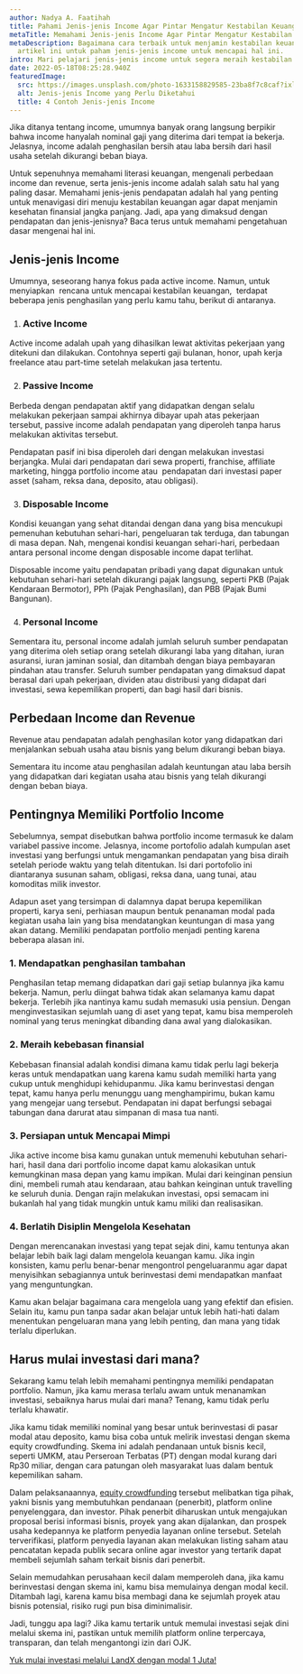 ```yaml
---
author: Nadya A. Faatihah
title: Pahami Jenis-jenis Income Agar Pintar Mengatur Kestabilan Keuangan
metaTitle: Memahami Jenis-jenis Income Agar Pintar Mengatur Kestabilan Keuangan
metaDescription: Bagaimana cara terbaik untuk menjamin kestabilan keuangan? Baca
  artikel ini untuk paham jenis-jenis income untuk mencapai hal ini.
intro: Mari pelajari jenis-jenis income untuk segera meraih kestabilan finansial
date: 2022-05-18T08:25:28.940Z
featuredImage:
  src: https://images.unsplash.com/photo-1633158829585-23ba8f7c8caf?ixlib=rb-1.2.1&ixid=MnwxMjA3fDB8MHxwaG90by1wYWdlfHx8fGVufDB8fHx8&auto=format&fit=crop&w=870&q=80
  alt: Jenis-jenis Income yang Perlu Diketahui
  title: 4 Contoh Jenis-jenis Income
---
```

<!--StartFragment-->

Jika ditanya tentang income, umumnya banyak orang langsung berpikir bahwa income hanyalah nominal gaji yang diterima dari tempat ia bekerja. Jelasnya, income adalah penghasilan bersih atau laba bersih dari hasil usaha setelah dikurangi beban biaya. 

Untuk sepenuhnya memahami literasi keuangan, mengenali perbedaan income dan revenue, serta jenis-jenis income adalah salah satu hal yang paling dasar. Memahami jenis-jenis pendapatan adalah hal yang penting untuk menavigasi diri menuju kestabilan keuangan agar dapat menjamin kesehatan finansial jangka panjang. Jadi, apa yang dimaksud dengan pendapatan dan jenis-jenisnya? Baca terus untuk memahami pengetahuan dasar mengenai hal ini.

## Jenis-jenis Income

Umumnya, seseorang hanya fokus pada active income. Namun, untuk menyiapkan  rencana untuk mencapai kestabilan keuangan,  terdapat beberapa jenis penghasilan yang perlu kamu tahu, berikut di antaranya.

1. ### Active Income

Active income adalah upah yang dihasilkan lewat aktivitas pekerjaan yang ditekuni dan dilakukan. Contohnya seperti gaji bulanan, honor, upah kerja freelance atau part-time setelah melakukan jasa tertentu. 

2. ### Passive Income

Berbeda dengan pendapatan aktif yang didapatkan dengan selalu melakukan pekerjaan sampai akhirnya dibayar upah atas pekerjaan tersebut, passive income adalah pendapatan yang diperoleh tanpa harus melakukan aktivitas tersebut. 

Pendapatan pasif ini bisa diperoleh dari dengan melakukan investasi berjangka. Mulai dari pendapatan dari sewa properti, franchise, affiliate marketing, hingga portfolio income atau  pendapatan dari investasi paper asset (saham, reksa dana, deposito, atau obligasi).

3. ### Disposable Income

Kondisi keuangan yang sehat ditandai dengan dana yang bisa mencukupi pemenuhan kebutuhan sehari-hari, pengeluaran tak terduga, dan tabungan di masa depan. Nah, mengenai kondisi keuangan sehari-hari, perbedaan antara personal income dengan disposable income dapat terlihat.

Disposable income yaitu pendapatan pribadi yang dapat digunakan untuk kebutuhan sehari-hari setelah dikurangi pajak langsung, seperti PKB (Pajak Kendaraan Bermotor), PPh (Pajak Penghasilan), dan PBB (Pajak Bumi Bangunan).

4. ### Personal Income

Sementara itu, personal income adalah jumlah seluruh sumber pendapatan yang diterima oleh setiap orang setelah dikurangi laba yang ditahan, iuran asuransi, iuran jaminan sosial, dan ditambah dengan biaya pembayaran pindahan atau transfer. Seluruh sumber pendapatan yang dimaksud dapat berasal dari upah pekerjaan, dividen atau distribusi yang didapat dari investasi, sewa kepemilikan properti, dan bagi hasil dari bisnis.

## Perbedaan Income dan Revenue

Revenue atau pendapatan adalah penghasilan kotor yang didapatkan dari menjalankan sebuah usaha atau bisnis yang belum dikurangi beban biaya.

Sementara itu income atau penghasilan adalah keuntungan atau laba bersih yang didapatkan dari kegiatan usaha atau bisnis yang telah dikurangi dengan beban biaya. 

## Pentingnya Memiliki Portfolio Income

Sebelumnya, sempat disebutkan bahwa portfolio income termasuk ke dalam variabel passive income. Jelasnya, income portofolio adalah kumpulan aset investasi yang berfungsi untuk mengamankan pendapatan yang bisa diraih setelah periode waktu yang telah ditentukan. Isi dari portofolio ini diantaranya susunan saham, obligasi, reksa dana, uang tunai, atau komoditas milik investor.

Adapun aset yang tersimpan di dalamnya dapat berupa kepemilikan properti, karya seni, perhiasan maupun bentuk penanaman modal pada kegiatan usaha lain yang bisa mendatangkan keuntungan di masa yang akan datang. Memiliki pendapatan portfolio menjadi penting karena beberapa alasan ini.

### 1. Mendapatkan penghasilan tambahan

Penghasilan tetap memang didapatkan dari gaji setiap bulannya jika kamu bekerja. Namun, perlu diingat bahwa tidak akan selamanya kamu dapat bekerja. Terlebih jika nantinya kamu sudah memasuki usia pensiun. Dengan menginvestasikan sejumlah uang di aset yang tepat, kamu bisa memperoleh nominal yang terus meningkat dibanding dana awal yang dialokasikan.

### 2. Meraih kebebasan finansial

Kebebasan finansial adalah kondisi dimana kamu tidak perlu lagi bekerja keras untuk mendapatkan uang karena kamu sudah memiliki harta yang cukup untuk menghidupi kehidupanmu. Jika kamu berinvestasi dengan tepat, kamu hanya perlu menunggu uang menghampirimu, bukan kamu yang mengejar uang tersebut. Pendapatan ini dapat berfungsi sebagai tabungan dana darurat atau simpanan di masa tua nanti.

### 3. Persiapan untuk Mencapai Mimpi

Jika active income bisa kamu gunakan untuk memenuhi kebutuhan sehari-hari, hasil dana dari portfolio income dapat kamu alokasikan untuk kemungkinan masa depan yang kamu impikan. Mulai dari keinginan pensiun dini, membeli rumah atau kendaraan, atau bahkan keinginan untuk travelling ke seluruh dunia. Dengan rajin melakukan investasi, opsi semacam ini bukanlah hal yang tidak mungkin untuk kamu miliki dan realisasikan.

### 4. Berlatih Disiplin Mengelola Kesehatan

Dengan merencanakan investasi yang tepat sejak dini, kamu tentunya akan belajar lebih baik lagi dalam mengelola keuangan kamu. Jika ingin konsisten, kamu perlu benar-benar mengontrol pengeluaranmu agar dapat menyisihkan sebagiannya untuk berinvestasi demi mendapatkan manfaat yang menguntungkan.

Kamu akan belajar bagaimana cara mengelola uang yang efektif dan efisien. Selain itu, kamu pun tanpa sadar akan belajar untuk lebih hati-hati dalam menentukan pengeluaran mana yang lebih penting, dan mana yang tidak terlalu diperlukan.

## Harus mulai investasi dari mana?

Sekarang kamu telah lebih memahami pentingnya memiliki pendapatan portfolio. Namun, jika kamu merasa terlalu awam untuk menanamkan investasi, sebaiknya harus mulai dari mana? Tenang, kamu tidak perlu terlalu khawatir. 

Jika kamu tidak memiliki nominal yang besar untuk berinvestasi di pasar modal atau deposito, kamu bisa coba untuk melirik investasi dengan skema equity crowdfunding. Skema ini adalah pendanaan untuk bisnis kecil, seperti UMKM, atau Perseroan Terbatas (PT) dengan modal kurang dari Rp30 miliar, dengan cara patungan oleh masyarakat luas dalam bentuk kepemilikan saham. 

Dalam pelaksanaannya, [equity crowdfunding](https://landx.id/) tersebut melibatkan tiga pihak, yakni bisnis yang membutuhkan pendanaan (penerbit), platform online penyelenggara, dan investor. Pihak penerbit diharuskan untuk mengajukan proposal berisi informasi bisnis, proyek yang akan dijalankan, dan prospek usaha kedepannya ke platform penyedia layanan online tersebut. Setelah terverifikasi, platform penyedia layanan akan melakukan listing saham atau pencatatan kepada publik secara online agar investor yang tertarik dapat membeli sejumlah saham terkait bisnis dari penerbit.

Selain memudahkan perusahaan kecil dalam memperoleh dana, jika kamu berinvestasi dengan skema ini, kamu bisa memulainya dengan modal kecil. Ditambah lagi, karena kamu bisa membagi dana ke sejumlah proyek atau bisnis potensial, risiko rugi pun bisa diminimalisir.

Jadi, tunggu apa lagi? Jika kamu tertarik untuk memulai investasi sejak dini melalui skema ini, pastikan untuk memilih platform online terpercaya, transparan, dan telah mengantongi izin dari OJK.



[Yuk mulai investasi melalui LandX dengan modal 1 Juta!](https://landx.id/project/?utm_source=Blog&utm_medium=organic+keyword&utm_campaign=blog&utm_id=Blog)



<!--EndFragment-->